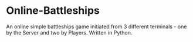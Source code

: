 # Online-Battleships
An online simple battleships game initiated from 3 different terminals - one by the Server and two by Players. Written in Python.
